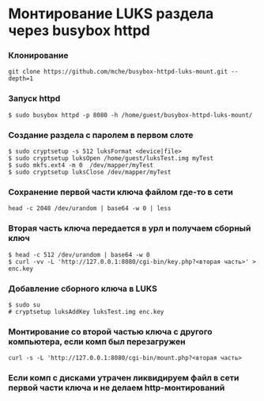 # Монтирование LUKS раздела через busybox httpd

### Клонирование

```
git clone https://github.com/mche/busybox-httpd-luks-mount.git --depth=1
```

### Запуск httpd

```
$ sudo busybox httpd -p 8080 -h /home/guest/busybox-httpd-luks-mount/
```

###   Создание раздела с паролем в первом слоте

```
$ sudo cryptsetup -s 512 luksFormat <device|file>
$ sudo cryptsetup luksOpen /home/guest/luksTest.img myTest
$ sudo mkfs.ext4 -m 0  /dev/mapper/myTest
$ sudo cryptsetup luksClose /dev/mapper/myTest
```

### Сохранение первой части ключа файлом где-то в сети

```
head -c 2048 /dev/urandom | base64 -w 0 | less
```

### Вторая часть ключа передается в урл и получаем сборный ключ

```
$ head -c 512 /dev/urandom | base64 -w 0
$ curl -vv -L 'http://127.0.0.1:8080/cgi-bin/key.php?<вторая часть>' > enc.key
```

### Добавление сборного ключа в LUKS

```
$ sudo su
# cryptsetup luksAddKey luksTest.img enc.key
```


### Монтирование со второй частью ключа с другого компьютера, если комп был перезагружен

```
curl -s -L 'http://127.0.0.1:8080/cgi-bin/mount.php?<вторая часть>
```

### Если комп с дисками утрачен ликвидируем файл в сети первой  части ключа и не делаем http-монтирований